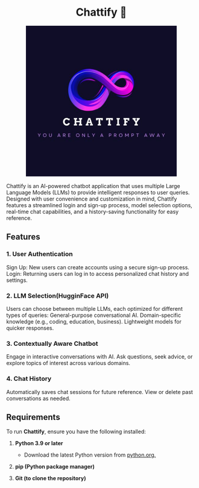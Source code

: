 <H1 align="center"> Chattify 🤖 </H1> <p align="center"> <img src="Chattify-main/CHATTIFY.jpg" alt="Chattify Logo" width="400"/> </p>
Chattify is an AI-powered chatbot application that uses multiple Large Language Models (LLMs) to provide intelligent responses to user queries. Designed with user convenience and customization in mind, Chattify features a streamlined login and sign-up process, model selection options, real-time chat capabilities, and a history-saving functionality for easy reference.

## Features
### 1. **User Authentication**
Sign Up: New users can create accounts using a secure sign-up process.
Login: Returning users can log in to access personalized chat history and settings.
### 2. **LLM Selection(HugginFace API)**
Users can choose between multiple LLMs, each optimized for different types of queries:
General-purpose conversational AI.
Domain-specific knowledge (e.g., coding, education, business).
Lightweight models for quicker responses.
### 3. **Contextually Aware Chatbot**
Engage in interactive conversations with AI.
Ask questions, seek advice, or explore topics of interest across various domains.
### 4. **Chat History**
Automatically saves chat sessions for future reference.
View or delete past conversations as needed.

## Requirements

To run **Chattify**, ensure you have the following installed:

1. **Python 3.9 or later**
   - Download the latest Python version from [python.org.](https://www.python.org/)

2. **pip (Python package manager)**

3. **Git (to clone the repository)**


